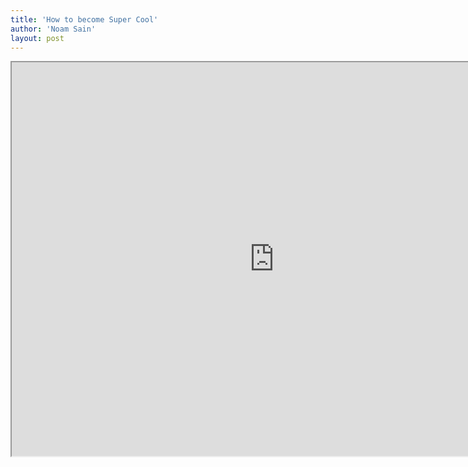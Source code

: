 ```yaml
---
title: 'How to become Super Cool'
author: 'Noam Sain'
layout: post
---
```


<iframe height="630" src="https://www.youtube.com/embed/1Usyr0eMshg?feature=oembed" title="Dude is too Super Cool for his Traffic Ticket" width="840"></iframe>
